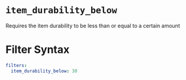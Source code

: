 # `item_durability_below`

Requires the item durability to be less than or equal to a certain amount

# Filter Syntax
```yaml
filters:
  item_durability_below: 30
```

